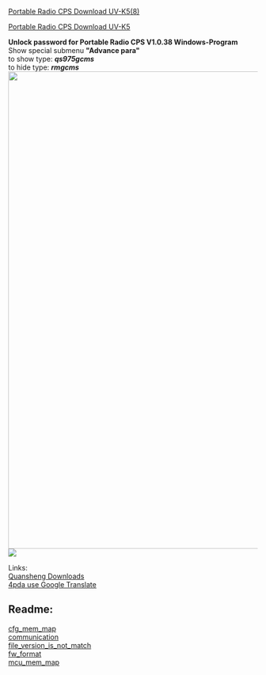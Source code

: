 [Portable Radio CPS Download UV-K5(8)](http://files.qsfj.com/UV-K5(8)%20Programming_Software-Neutral.zip)

[Portable Radio CPS Download UV-K5](http://files.qsfj.com/UV-K5%20Programming%20Software-Neutral.zip?download)

**Unlock password for Portable Radio CPS V1.0.38 Windows-Program**<br>
Show special submenu **"Advance para"**<br>
to show type: ***qs975gcms***<br>
to hide type: ***rmgcms***<br>
<img width="965" src="https://github.com/ludwich66/Quansheng_UV-K5_Wiki/assets/12202733/2c54d2ce-a1a3-4a2b-ba6d-d2002f0bcc1e">
<img src="https://user-images.githubusercontent.com/13277626/249778567-f450eb58-c17b-4dab-be5d-d50fa8f1c004.jpg">

Links:<br>
[Quansheng Downloads](http://en.qsfj.com/support/downloads/3002)<br>
[4pda use Google Translate](https://4pda.to/forum/index.php?showtopic=1071343&st=400)

## Readme:
[cfg_mem_map](https://github.com/RE3CON/Quansheng_UV-K5_Firmware/blob/main/docs/cfg_mem_map.md)<br>
[communication](https://github.com/RE3CON/Quansheng_UV-K5_Firmware/blob/main/docs/communication.md)<br>
[file_version_is_not_match](https://github.com/RE3CON/Quansheng_UV-K5_Firmware/blob/main/docs/file_version_is_not_match.md)<br>
[fw_format](https://github.com/RE3CON/Quansheng_UV-K5_Firmware/blob/main/docs/fw_format.md)<br>
[mcu_mem_map](https://github.com/RE3CON/Quansheng_UV-K5_Firmware/blob/main/docs/mcu_mem_map.md)<br>
